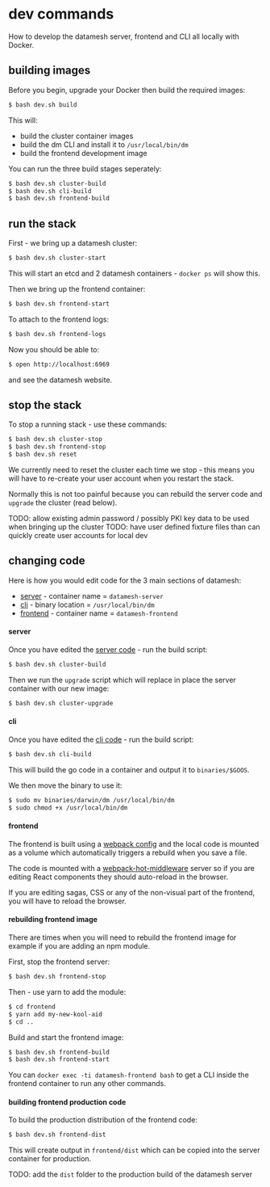 # dev commands

How to develop the datamesh server, frontend and CLI all locally with Docker.

## building images

Before you begin, upgrade your Docker then build the required images:

```bash
$ bash dev.sh build
```

This will:

 * build the cluster container images
 * build the dm CLI and install it to `/usr/local/bin/dm`
 * build the frontend development image

You can run the three build stages seperately:

```bash
$ bash dev.sh cluster-build
$ bash dev.sh cli-build
$ bash dev.sh frontend-build
```

## run the stack

First - we bring up a datamesh cluster:

```bash
$ bash dev.sh cluster-start
```

This will start an etcd and 2 datamesh containers - `docker ps` will show this.

Then we bring up the frontend container:

```bash
$ bash dev.sh frontend-start
```

To attach to the frontend logs:

```bash
$ bash dev.sh frontend-logs
```

Now you should be able to:

```bash
$ open http://localhost:6969
```

and see the datamesh website.

## stop the stack

To stop a running stack - use these commands:

```bash
$ bash dev.sh cluster-stop
$ bash dev.sh frontend-stop
$ bash dev.sh reset
```

We currently need to reset the cluster each time we stop - this means you will have to re-create your user account when you restart the stack.

Normally this is not too painful because you can rebuild the server code and `upgrade` the cluster (read below).

TODO: allow existing admin password / possibly PKI key data to be used when bringing up the cluster
TODO: have user defined fixture files than can quickly create user accounts for local dev

## changing code

Here is how you would edit code for the 3 main sections of datamesh:

 * [server](cmd/datamesh-server) - container name = `datamesh-server`
 * [cli](cmd/dm) - binary location = `/usr/local/bin/dm`
 * [frontend](frontend) - container name = `datamesh-frontend`

#### server

Once you have edited the [server code](cmd/datamesh-server) - run the build script:

```bash
$ bash dev.sh cluster-build
```

Then we run the `upgrade` script which will replace in place the server container with our new image:

```bash
$ bash dev.sh cluster-upgrade
```

#### cli

Once you have edited the [cli code](cmd/dm) - run the build script:

```bash
$ bash dev.sh cli-build
```

This will build the go code in a container and output it to `binaries/$GOOS`.

We then move the binary to use it:

```bash
$ sudo mv binaries/darwin/dm /usr/local/bin/dm
$ sudo chmod +x /usr/local/bin/dm
```

#### frontend

The frontend is built using a [webpack config](frontend/webpack.config.js) and the local code is mounted as a volume which automatically triggers a rebuild when you save a file.

The code is mounted with a [webpack-hot-middleware](https://github.com/glenjamin/webpack-hot-middleware) server so if you are editing React components they should auto-reload in the browser.

If you are editing sagas, CSS or any of the non-visual part of the frontend, you will have to reload the browser.

#### rebuilding frontend image

There are times when you will need to rebuild the frontend image for example if you are adding an npm module.

First, stop the frontend server:

```bash
$ bash dev.sh frontend-stop
```

Then - use yarn to add the module:

```bash
$ cd frontend
$ yarn add my-new-kool-aid
$ cd ..
```

Build and start the frontend image:

```bash
$ bash dev.sh frontend-build
$ bash dev.sh frontend-start
```

You can `docker exec -ti datamesh-frontend bash` to get a CLI inside the frontend container to run any other commands.

#### building frontend production code

To build the production distribution of the frontend code:

```bash
$ bash dev.sh frontend-dist
```

This will create output in `frontend/dist` which can be copied into the server container for production.

TODO: add the `dist` folder to the production build of the datamesh server

